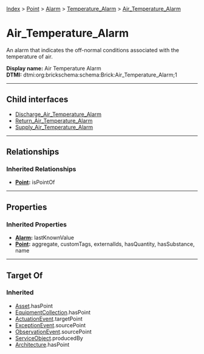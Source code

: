 [Index](../../../../index.md) > [Point](../../../Point.md) > [Alarm](../../Alarm.md) > [Temperature_Alarm](../Temperature_Alarm.md) > [Air_Temperature_Alarm](#)
# Air_Temperature_Alarm

An alarm that indicates the off-normal conditions associated with the temperature of air.


**Display name:** Air Temperature Alarm<br />
**DTMI:** dtmi:org:brickschema:schema:Brick:Air_Temperature_Alarm;1

---

## Child interfaces
* [Discharge_Air_Temperature_Alarm](Discharge_Air_Temperature_Alarm/Discharge_Air_Temperature_Alarm.md)
* [Return_Air_Temperature_Alarm](Return_Air_Temperature_Alarm/Return_Air_Temperature_Alarm.md)
* [Supply_Air_Temperature_Alarm](Supply_Air_Temperature_Alarm/Supply_Air_Temperature_Alarm.md)

---

## Relationships

### Inherited Relationships
* **[Point](../../../Point.md):** isPointOf

---

## Properties

### Inherited Properties
* **[Alarm](../../Alarm.md):** lastKnownValue
* **[Point](../../../Point.md):** aggregate, customTags, externalIds, hasQuantity, hasSubstance, name

---

## Target Of
### Inherited
* [Asset](../../../../Asset/Asset.md).hasPoint
* [EquipmentCollection](../../../../Collection/EquipmentCollection.md).hasPoint
* [ActuationEvent](../../../../Event/PointEvent/ActuationEvent.md).targetPoint
* [ExceptionEvent](../../../../Event/PointEvent/ExceptionEvent.md).sourcePoint
* [ObservationEvent](../../../../Event/PointEvent/ObservationEvent.md).sourcePoint
* [ServiceObject](../../../../Information/ServiceObject/ServiceObject.md).producedBy
* [Architecture](../../../../Space/Architecture/Architecture.md).hasPoint
